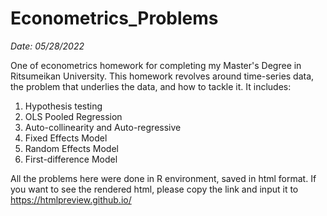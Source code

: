 # Econometrics_Problems

_Date: 05/28/2022_

One of econometrics homework for completing my Master's Degree in Ritsumeikan University. This homework revolves around time-series data, the problem that underlies the data, and how to tackle it. It includes:

1. Hypothesis testing
2. OLS Pooled Regression
3. Auto-collinearity and Auto-regressive
4. Fixed Effects Model
5. Random Effects Model
6. First-difference Model

All the problems here were done in R environment, saved in html format. If you want to see the rendered html, please copy the link and input it to https://htmlpreview.github.io/
